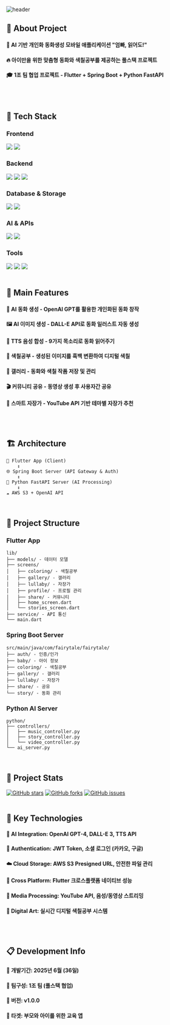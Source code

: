 <div>
  
  <!--Header-->
  ![header](https://capsule-render.vercel.app/api?type=Slice&color=gradient&height=300&section=header&text=Fairytale%20App%20%F0%9F%93%96)
  
</div>
<div>
  <!--Body-->
  
  ## 👀 About Project
  #### :raising_hand: AI 기반 개인화 동화생성 모바일 애플리케이션 "엄빠, 읽어도!"<br/>
  #### :fire: 아이만을 위한 맞춤형 동화와 색칠공부를 제공하는 풀스택 프로젝트<br/>
  #### :mortar_board: 1조 팀 협업 프로젝트 - Flutter + Spring Boot + Python FastAPI
  <br/>
  <br/>
  
  ## 🧱 Tech Stack
  ### Frontend
  <!--Flutter-->
  <img src="https://img.shields.io/badge/Flutter-02569B?style=flat-square&logo=flutter&logoColor=white"/>
  <!--Dart-->
  <img src="https://img.shields.io/badge/Dart-0175C2?style=flat-square&logo=dart&logoColor=white"/>
  <br/>
  
  ### Backend
  <!--Spring Boot-->
  <img src="https://img.shields.io/badge/Spring_Boot-6DB33F?style=flat-square&logo=spring-boot&logoColor=white"/>
  <!--Python-->
  <img src="https://img.shields.io/badge/Python-3776AB?style=flat-square&logo=python&logoColor=white"/>
  <!--FastAPI-->
  <img src="https://img.shields.io/badge/FastAPI-009688?style=flat-square&logo=FastAPI&logoColor=white"/>
  <br/>
  
  ### Database & Storage
  <!--MySQL-->
  <img src="https://img.shields.io/badge/MySQL-4479A1?style=flat-square&logo=MySQL&logoColor=white"/>
  <!--Amazon AWS-->
  <img src="https://img.shields.io/badge/Amazon_S3-FF9900?style=flat-square&logo=amazon-s3&logoColor=white"/>
  <br/>
  
  ### AI & APIs
  <!--OpenAI-->
  <img src="https://img.shields.io/badge/OpenAI-412991?style=flat-square&logo=openai&logoColor=white"/>
  <!--YouTube API-->
  <img src="https://img.shields.io/badge/YouTube_API-FF0000?style=flat-square&logo=youtube&logoColor=white"/>
  <br/>
  
  ### Tools
  <!--GitHub-->
  <img src="https://img.shields.io/badge/GitHub-181717?style=flat-square&logo=github&logoColor=white"/>
  <!--Notion-->
  <img src="https://img.shields.io/badge/Notion-000000?style=flat-square&logo=notion&logoColor=white"/>
  <!--Figma-->
  <img src="https://img.shields.io/badge/Figma-F24E1E?style=flat-square&logo=figma&logoColor=white"/>
  <br/>
  <br/>
  
  ## 🌟 Main Features
  #### 🎨 AI 동화 생성 - OpenAI GPT를 활용한 개인화된 동화 창작
  #### 🖼️ AI 이미지 생성 - DALL-E API로 동화 일러스트 자동 생성  
  #### 🎵 TTS 음성 합성 - 9가지 목소리로 동화 읽어주기
  #### 🎨 색칠공부 - 생성된 이미지를 흑백 변환하여 디지털 색칠
  #### 📱 갤러리 - 동화와 색칠 작품 저장 및 관리
  #### 🎬 커뮤니티 공유 - 동영상 생성 후 사용자간 공유
  #### 🎵 스마트 자장가 - YouTube API 기반 테마별 자장가 추천
  <br/>
  <br/>
  
  ## 🏗️ Architecture
  ```
  📱 Flutter App (Client)
      ↕️
  🌐 Spring Boot Server (API Gateway & Auth)
      ↕️  
  🧠 Python FastAPI Server (AI Processing)
      ↕️
  ☁️ AWS S3 + OpenAI API
  ```
  <br/>
  
  ## 📂 Project Structure
  ### Flutter App
  ```
  lib/
  ├── models/ - 데이터 모델
  ├── screens/
  │   ├── coloring/ - 색칠공부
  │   ├── gallery/ - 갤러리  
  │   ├── lullaby/ - 자장가
  │   ├── profile/ - 프로필 관리
  │   ├── share/ - 커뮤니티
  │   ├── home_screen.dart
  │   └── stories_screen.dart
  ├── service/ - API 통신
  └── main.dart
  ```
  
  ### Spring Boot Server
  ```
  src/main/java/com/fairytale/fairytale/
  ├── auth/ - 인증/인가
  ├── baby/ - 아이 정보
  ├── coloring/ - 색칠공부
  ├── gallery/ - 갤러리
  ├── lullaby/ - 자장가
  ├── share/ - 공유
  └── story/ - 동화 관리
  ```
  
  ### Python AI Server  
  ```
  python/
  ├── controllers/
  │   ├── music_controller.py
  │   ├── story_controller.py
  │   └── video_controller.py
  └── ai_server.py
  ```
  <br/>
  
  ## 🤔 Project Stats
  [![GitHub stars](https://img.shields.io/github/stars/ansdud923/fairytale-app)](https://github.com/ansdud923/fairytale-app)
  [![GitHub forks](https://img.shields.io/github/forks/ansdud923/fairytale-app)](https://github.com/ansdud923/fairytale-app)
  [![GitHub issues](https://img.shields.io/github/issues/ansdud923/fairytale-app)](https://github.com/ansdud923/fairytale-app)
  <br/>
  <br/>
  
  ## 🚀 Key Technologies
  #### 🧠 **AI Integration**: OpenAI GPT-4, DALL-E 3, TTS API 
  #### 🔐 **Authentication**: JWT Token, 소셜 로그인 (카카오, 구글)
  #### ☁️ **Cloud Storage**: AWS S3 Presigned URL, 안전한 파일 관리
  #### 📱 **Cross Platform**: Flutter 크로스플랫폼 네이티브 성능
  #### 🎵 **Media Processing**: YouTube API, 음성/동영상 스트리밍
  #### 🎨 **Digital Art**: 실시간 디지털 색칠공부 시스템
  <br/>
  <br/>
  
  ## 📋 Development Info
  #### 📅 **개발기간**: 2025년 6월 (36일)
  #### 👥 **팀구성**: 1조 팀 (풀스택 협업)
  #### 📱 **버전**: v1.0.0
  #### 🎯 **타겟**: 부모와 아이를 위한 교육 앱
  
</div>
<!--
**Fairytale App** is a ✨ *special* ✨ project that creates personalized fairy tales for children using AI technology.

Features:
- 🎨 AI Story Generation with OpenAI GPT
- 🖼️ AI Image Creation with DALL-E  
- 🎵 Text-to-Speech with multiple voices
- 🎨 Digital Coloring Book
- 📱 Gallery Management
- 🎬 Community Sharing
- 🎵 Smart Lullaby Service
-->
